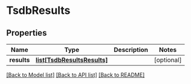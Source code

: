 # TsdbResults

## Properties
Name | Type | Description | Notes
------------ | ------------- | ------------- | -------------
**results** | [**list[TsdbResultsResults]**](TsdbResultsResults.md) |  | [optional] 

[[Back to Model list]](../README.md#documentation-for-models) [[Back to API list]](../README.md#documentation-for-api-endpoints) [[Back to README]](../README.md)



